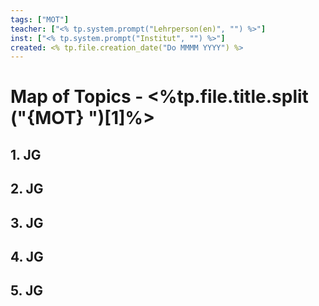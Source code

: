 ```yaml
---
tags: ["MOT"]
teacher: ["<% tp.system.prompt("Lehrperson(en)", "") %>"]
inst: ["<% tp.system.prompt("Institut", "") %>"]
created: <% tp.file.creation_date("Do MMMM YYYY") %>
---
```


# Map of Topics - <%tp.file.title.split ("{MOT} ")[1]%>

## 1. JG

## 2. JG

## 3. JG

## 4. JG

## 5. JG